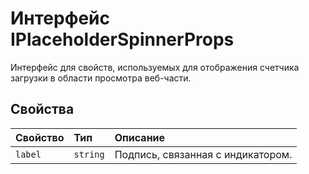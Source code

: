 # <a name="iplaceholderspinnerprops-interface"></a>Интерфейс IPlaceholderSpinnerProps







Интерфейс для свойств, используемых для отображения счетчика загрузки в области просмотра веб-части.




## <a name="properties"></a>Свойства

| Свойство     | Тип   | Описание|
|:-------------|:-------|:-----------|
|`label`      | `string` | Подпись, связанная с индикатором. |






